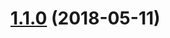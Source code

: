 <a name="1.1.0"></a>
# [1.1.0](https://github.com/christophehurpeau/parse-json-object-as-map/compare/v1.0.2...v1.1.0) (2018-05-11)
